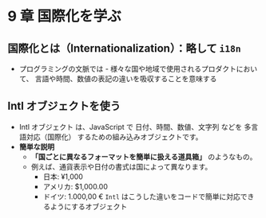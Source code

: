 # 9 章 国際化を学ぶ

## 国際化とは（Internationalization）：略して `i18n`

- プログラミングの文脈では - 様々な国や地域で使用されるプロダクトにおいて、
  言語や時間、数値の表記の違いを吸収することを意味する

## Intl オブジェクトを使う

- Intl オブジェクト は、JavaScript で 日付、時間、数値、文字列 などを 多言語対応（国際化） するための組み込みオブジェクトです。
- **簡単な説明**
  - **「国ごとに異なるフォーマットを簡単に扱える道具箱」** のようなもの。
  - 例えば、通貨表示や日付の書式は国によって異なります。
    - 日本: ¥1,000
    - アメリカ: $1,000.00
    - ドイツ: 1.000,00 €
      `Intl` はこうした違いをコードで簡単に対応できるようにするオブジェクト
